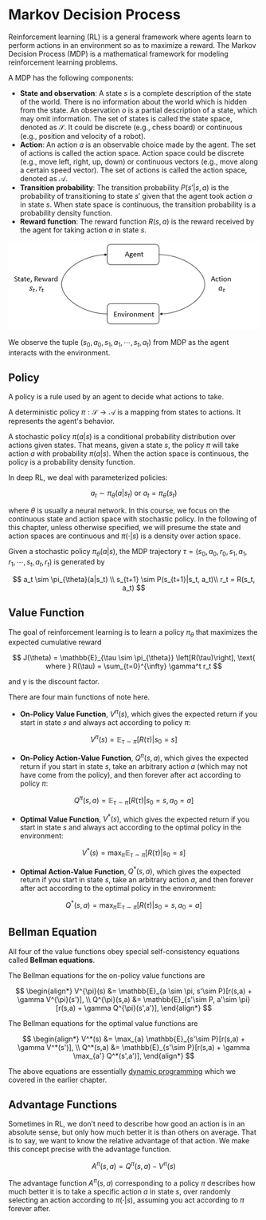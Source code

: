 # Markov Decision Process

Reinforcement learning (RL) is a general framework where agents learn to perform actions in an environment so as to maximize a reward. 
The Markov Decision Process (MDP) is a mathematical framework for modeling reinforcement learning problems.

A MDP has the following components:

- **State and observation**: A state $s$ is a complete description of the state of the world. There is no information about the world which is hidden from the state. An observation $o$ is a partial description of a state, which may omit information. The set of states is called the state space, denoted as $\mathcal{S}$. It could be discrete (e.g., chess board) or continuous (e.g., position and velocity of a robot).
- **Action**: An action $a$ is an observable choice made by the agent. The set of actions is called the action space. Action space could be discrete (e.g., move left, right, up, down) or continuous vectors (e.g., move along a certain speed vector). The set of actions is called the action space, denoted as $\mathcal{A}$.
- **Transition probability**: The transition probability $P(s'|s,a)$ is the probability of transitioning to state $s'$ given that the agent took action $a$ in state $s$. When state space is continuous, the transition probability is a probability density function.
- **Reward function**: The reward function $R(s,a)$ is the reward received by the agent for taking action $a$ in state $s$.

![MDP](./rl.assets/mdp.png)


We observe the tuple $(s_0, a_0, s_1, a_1, \cdots, s_t, a_t)$ from MDP as the agent interacts with the environment.

## Policy

A policy is a rule used by an agent to decide what actions to take. 

A deterministic policy $\pi: \mathcal{S} \rightarrow \mathcal{A}$ is a mapping from states to actions. It represents the agent's behavior.

A stochastic policy $\pi(a|s)$ is a conditional probability distribution over actions given states. That means, given a state $s$, the policy $\pi$ will take action $a$ with probability $\pi(a|s)$. When the action space is continuous, the policy is a probability density function.

In deep RL, we deal with parameterized policies: 

$$
a_t \sim \pi_{\theta}(a|s_t) \text{ or } a_t = \pi_{\theta}(s_t)
$$

where $\theta$ is usually a neural network. In this course, we focus on the continuous state and action space with stochastic policy. In the following of this chapter, unless otherwise specified, we will presume the state and action spaces are continuous and $\pi(\cdot|s)$ is a density over action space.

Given a stochastic policy $\pi_{\theta}(a|s)$, the MDP trajectory $\tau = (s_0, a_0, r_0, s_1, a_1, r_1, \cdots, s_t, a_t, r_t)$ is generated by

$$
a_t \sim \pi_{\theta}(a|s_t) \\
s_{t+1} \sim P(s_{t+1}|s_t, a_t)\\
r_t = R(s_t, a_t)
$$

## Value Function

The goal of reinforcement learning is to learn a policy $\pi_{\theta}$ that maximizes the expected cumulative reward

$$
J(\theta) = \mathbb{E}_{\tau \sim \pi_{\theta}} \left[R(\tau)\right], \text{ where } R(\tau) = \sum_{t=0}^{\infty} \gamma^t r_t
$$

and $\gamma$ is the discount factor. 

There are four main functions of note here.

- **On-Policy Value Function**, $V^{\pi}(s)$, which gives the expected return if you start in state $s$ and always act according to policy $\pi$:

$$
V^{\pi}(s) = \mathbb{E}_{\tau \sim \pi}[R(\tau)| s_0 = s]
$$

- **On-Policy Action-Value Function**, $Q^{\pi}(s,a)$, which gives the expected return if you start in state $s$, take an arbitrary action $a$ (which may not have come from the policy), and then forever after act according to policy $\pi$:

$$
Q^{\pi}(s,a) = \mathbb{E}_{\tau \sim \pi}[R(\tau)| s_0 = s, a_0 = a]
$$

- **Optimal Value Function**, $V^*(s)$, which gives the expected return if you start in state $s$ and always act according to the optimal policy in the environment:

$$
V^*(s) = \max_{\pi} \mathbb{E}_{\tau \sim \pi}[R(\tau)| s_0 = s]
$$

- **Optimal Action-Value Function**, $Q^*(s,a)$, which gives the expected return if you start in state $s$, take an arbitrary action $a$, and then forever after act according to the optimal policy in the environment:

$$
Q^*(s,a) = \max_{\pi} \mathbb{E}_{\tau \sim \pi}[R(\tau)| s_0 = s, a_0 = a]
$$

## Bellman Equation

All four of the value functions obey special self-consistency equations called **Bellman equations**.

The Bellman equations for the on-policy value functions are

$$
\begin{align*}
V^{\pi}(s) &= \mathbb{E}_{a \sim \pi, s'\sim P}[r(s,a) + \gamma V^{\pi}(s')], \\
Q^{\pi}(s,a) &= \mathbb{E}_{s'\sim P, a'\sim \pi}[r(s,a) + \gamma Q^{\pi}(s',a')],
\end{align*}
$$

The Bellman equations for the optimal value functions are

$$
\begin{align*}
V^*(s) &= \max_{a} \mathbb{E}_{s'\sim P}[r(s,a) + \gamma V^*(s')], \\
Q^*(s,a) &= \mathbb{E}_{s'\sim P}[r(s,a) + \gamma \max_{a'} Q^*(s',a')],
\end{align*}
$$

The above equations are essentially [dynamic programming](../chapter_algorithms/dynamic_programming.md) which we covered in the earlier chapter.


## Advantage Functions

Sometimes in RL, we don’t need to describe how good an action is in an absolute sense, but only how much better it is than others on average. That is to say, we want to know the relative advantage of that action. We make this concept precise with the advantage function.

$$
A^{\pi}(s,a) = Q^{\pi}(s,a) - V^{\pi}(s)
$$

The advantage function $A^{\pi}(s,a)$ corresponding to a policy $\pi$ describes how much better it is to take a specific action $a$ in state $s$, over randomly selecting an action according to $\pi(\cdot|s)$, assuming you act according to $\pi$ forever after.  




